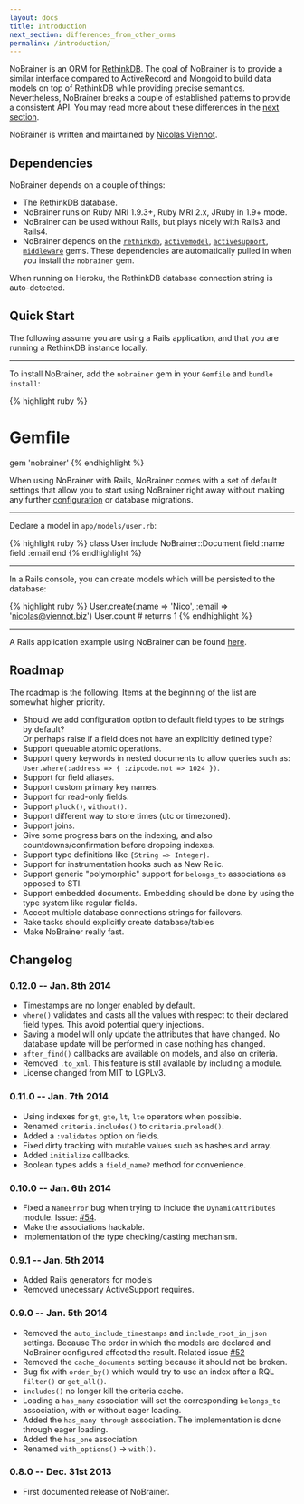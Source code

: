 ```yaml
---
layout: docs
title: Introduction
next_section: differences_from_other_orms
permalink: /introduction/
---
```



NoBrainer is an ORM for [RethinkDB](http://rethinkdb.com).
The goal of NoBrainer is to provide a similar interface compared to ActiveRecord
and Mongoid to build data models on top of RethinkDB while providing precise
semantics.
Nevertheless, NoBrainer breaks a couple of established patterns to provide a
consistent API. You may read more about these differences in the [next
section](/docs/differences_from_other_orms/).

NoBrainer is written and maintained by <a href="https://twitter.com/nviennot">Nicolas Viennot</a>.

## Dependencies

NoBrainer depends on a couple of things:

* The RethinkDB database.
* NoBrainer runs on Ruby MRI 1.9.3+, Ruby MRI 2.x, JRuby in 1.9+ mode.
* NoBrainer can be used without Rails, but plays nicely with Rails3 and Rails4.
* NoBrainer depends on the [`rethinkdb`](https://rubygems.org/gems/rethinkdb),
      [`activemodel`](https://github.com/rails/rails/tree/master/activemodel),
      [`activesupport`](https://github.com/rails/rails/tree/master/activesupport),
      [`middleware`](https://github.com/mitchellh/middleware) gems.
      These dependencies are automatically pulled in when you install the
      `nobrainer` gem.

When running on Heroku, the RethinkDB database connection string is auto-detected.

## Quick Start

The following assume you are using a Rails application, and that you are running a
RethinkDB instance locally.

---

To install NoBrainer, add the `nobrainer` gem in your `Gemfile` and `bundle install`:

{% highlight ruby %}
# Gemfile
gem 'nobrainer'
{% endhighlight %}

When using NoBrainer with Rails, NoBrainer comes with a set of default
settings that allow you to start using NoBrainer right away without making any
further [configuration](/docs/configuration) or database migrations.

---

Declare a model in `app/models/user.rb`:

{% highlight ruby %}
class User
  include NoBrainer::Document
  field :name
  field :email
end
{% endhighlight %}

---

In a Rails console, you can create models which will be persisted to the database:

{% highlight ruby %}
User.create(:name => 'Nico', :email => 'nicolas@viennot.biz')
User.count # returns 1
{% endhighlight %}

---

A Rails application example using NoBrainer can be found
[here](https://github.com/rethinkdb/rails-nobrainer-blog/).

## Roadmap

The roadmap is the following. Items at the beginning of the list are somewhat higher priority.

* Should we add configuration option to default field types to be strings by default?  
  Or perhaps raise if a field does not have an explicitly defined type?
* Support queuable atomic operations.
* Support query keywords in nested documents to allow queries such as:  
  `User.where(:address => { :zipcode.not => 1024 })`.
* Support for field aliases.
* Support custom primary key names.
* Support for read-only fields.
* Support `pluck()`, `without()`.
* Support different way to store times (utc or timezoned).
* Support joins.
* Give some progress bars on the indexing, and also countdowns/confirmation before dropping indexes.
* Support type definitions like `{String => Integer}`.
* Support for instrumentation hooks such as New Relic.
* Support generic "polymorphic" support for `belongs_to` associations as opposed to STI.
* Support embedded documents. Embedding should be done by using the type system like regular fields.
* Accept multiple database connections strings for failovers.
* Rake tasks should explicitly create database/tables
* Make NoBrainer really fast.

## Changelog

### 0.12.0 -- Jan. 8th 2014

* Timestamps are no longer enabled by default.
* `where()` validates and casts all the values with respect to their declared
  field types. This avoid potential query injections.
* Saving a model will only update the attributes that have changed. No database
  update will be performed in case nothing has changed.
* `after_find()` callbacks are available on models, and also on criteria.
* Removed `.to_xml`. This feature is still available by including a module.
* License changed from MIT to LGPLv3.

### 0.11.0 -- Jan. 7th 2014

* Using indexes for `gt`, `gte`, `lt`, `lte` operators when possible.
* Renamed `criteria.includes()` to `criteria.preload()`.
* Added a `:validates` option on fields.
* Fixed dirty tracking with mutable values such as hashes and array.
* Added `initialize` callbacks.
* Boolean types adds a `field_name?` method for convenience.

### 0.10.0 -- Jan. 6th 2014

* Fixed a `NameError` bug when trying to include the `DynamicAttributes` module.
Issue: [#54](https://github.com/nviennot/nobrainer/issues/54).
* Make the associations hackable.
* Implementation of the type checking/casting mechanism.

### 0.9.1 -- Jan. 5th 2014

* Added Rails generators for models
* Removed unecessary ActiveSupport requires.

### 0.9.0 -- Jan. 5th 2014

* Removed the `auto_include_timestamps` and `include_root_in_json` settings.
  Because The order in which the models are declared and NoBrainer configured affected
  the result. Related issue [#52](https://github.com/nviennot/nobrainer/issues/52)
* Removed the `cache_documents` setting because it should not be broken.
* Bug fix with `order_by()` which would try to use an index after a RQL
  `filter()` or `get_all()`.
* `includes()` no longer kill the criteria cache.
* Loading a `has_many` association will set the corresponding
  `belongs_to` association, with or without eager loading.
* Added the `has_many through` association. The implementation is done through
  eager loading.
* Added the `has_one` association.
* Renamed `with_options()` -> `with()`.

### 0.8.0 -- Dec. 31st 2013

* First documented release of NoBrainer.
